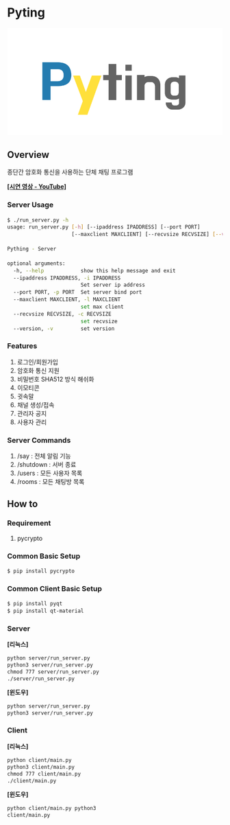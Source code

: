 # Pyting
![Pyting Logo](./logo.png)

## Overview

종단간 암호화 통신을 사용하는 단체 채팅 프로그램

[**[시연 영상 - YouTube]**](https://youtu.be/Ehr_PJAap1k)

### Server Usage

  ```bash
  $ ./run_server.py -h
  usage: run_server.py [-h] [--ipaddress IPADDRESS] [--port PORT]
                       [--maxclient MAXCLIENT] [--recvsize RECVSIZE] [--version]
  
  Pything - Server
  
  optional arguments:
    -h, --help            show this help message and exit
    --ipaddress IPADDRESS, -i IPADDRESS
                          Set server ip address
    --port PORT, -p PORT  Set server bind port
    --maxclient MAXCLIENT, -l MAXCLIENT
                          set max client
    --recvsize RECVSIZE, -c RECVSIZE
                          set recvsize
    --version, -v         set version
  ```


### Features
1. 로그인/회원가입
2. 암호화 통신 지원
3. 비밀번호 SHA512 방식 해쉬화
4. 이모티콘
5. 귓속말
6. 채널 생성/접속
7. 관리자 공지
8. 사용자 관리

### Server Commands
1. /say : 전체 알림 기능
2. /shutdown : 서버 종료
3. /users : 모든 사용자 목록
4. /rooms : 모든 채팅방 목록

## How to
### Requirement
1. pycrypto

### Common Basic Setup

```bash
$ pip install pycrypto
```

### Common Client Basic Setup
```bash
$ pip install pyqt
$ pip install qt-material
```
### Server 
**[리눅스]**

```
python server/run_server.py 
python3 server/run_server.py 
chmod 777 server/run_server.py 
./server/run_server.py 
```
**[윈도우]**

```
python server/run_server.py 
python3 server/run_server.py
```

### Client

**[리눅스]** 

```
python client/main.py 
python3 client/main.py 
chmod 777 client/main.py 
./client/main.py 
```
**[윈도우]**

```
python client/main.py python3 
client/main.py
```

